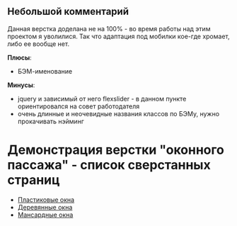 ## Небольшой комментарий

Данная верстка доделана не на 100% - во время работы над этим проектом я уволилися. Так что адаптация под мобилки кое-где хромает, либо ее вообще нет.

**Плюсы**:
- БЭМ-именование

**Минусы**:
- jquery и зависимый от него flexslider - в данном пункте ориентировался на совет работодателя
- очень длинные и неочевидные названия классов по БЭМу, нужно прокачивать нэйминг

# Демонстрация верстки "оконного пассажа" - список сверстанных страниц
- [Пластиковые окна](plastic.html)
- [Деревянные окна](wooden.html)
- [Мансардные окна](mansard.html)
